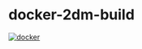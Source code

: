 # docker-2dm-build

[![docker](http://dockeri.co/image/johandegraaf/docker-2dm-build "docker")](https://registry.hub.docker.com/u/johandegraaf/docker-2dm-build/)